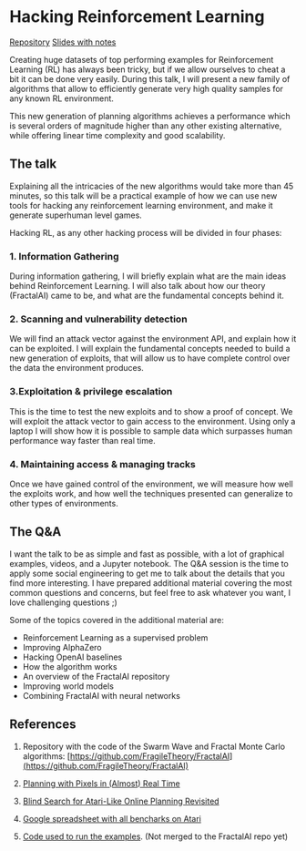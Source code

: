 # Hacking Reinforcement Learning

[Repository](https://github.com/Guillemdb/hacking-rl)
[Slides with notes](https://docs.google.com/presentation/d/1aquFoqMz8gYhua2zr-PCckL2-6-weQFfbZ4fRVywW2Y/edit?usp=sharing)


Creating huge datasets of top performing examples for Reinforcement Learning (RL) has always been tricky, but if we allow
ourselves to cheat a bit it can be done very easily. During this talk, I will present a new family of algorithms that allow to efficiently generate very high quality samples for any known RL environment.

This new generation of planning algorithms achieves a performance which is several orders of magnitude higher
than any other existing alternative, while offering linear time complexity and good scalability.

## The talk
Explaining all the intricacies of the new algorithms would take more than 45 minutes, so this talk will be a practical example
of how we can use new tools for hacking any reinforcement learning environment, and make it generate superhuman level games.

Hacking RL, as any other hacking process will be divided in four phases:


### 1. Information Gathering

During information gathering, I will briefly explain what are the main ideas behind Reinforcement Learning.
I will also talk about how our theory (FractalAI) came to be, and what are the fundamental concepts behind it.

### 2. Scanning and vulnerability detection

We will find an attack vector against the environment API, and explain how it can be exploited. I will explain
the fundamental concepts needed to build a new generation of exploits, that will allow us to have complete control over the data the environment produces.

### 3.Exploitation & privilege escalation

This is the time to test the new exploits and to show a proof of concept. We will exploit the attack vector to gain access
to the environment. Using only a laptop I will show how it is possible to sample data which surpasses human performance way faster than real time.

### 4. Maintaining access & managing tracks

Once we have gained control of the environment, we will measure how well the exploits work, and how well the techniques presented
can generalize to other types of environments.

## The Q&A

I want the talk to be as simple and fast as possible, with a lot of graphical examples, videos, and a Jupyter notebook.
The Q&A session is the time to apply some social engineering to get me to talk about the details that you find more interesting.
I have prepared additional material covering the most common questions and concerns, but feel free to ask whatever you want, I love challenging questions ;)

Some of the topics covered in the additional material are:

* Reinforcement Learning as a supervised problem
* Improving AlphaZero
* Hacking OpenAI baselines
* How the algorithm works
* An overview of the FractalAI repository
* Improving world models
* Combining FractalAI with neural networks

## References

1. Repository with the code of the Swarm Wave and Fractal Monte Carlo algorithms: [https://github.com/FragileTheory/FractalAI](https://github.com/FragileTheory/FractalAI)
2. [Planning with Pixels in (Almost) Real Time](https://arxiv.org/pdf/1801.03354.pdf)
3. [Blind Search for Atari-Like Online Planning Revisited](https://www.ijcai.org/Proceedings/16/Papers/460.pdf)
4. [Google spreadsheet with all bencharks on Atari](https://docs.google.com/spreadsheets/d/1JcNw2L0YL_I2iGZPJ0bNKJshlTaqMuEl5CP2W5zie6M/edit?usp=sharing)

5. [Code used to run the examples](https://github.com/Guillemdb/FractalAI/tree/learning). (Not merged to the FractalAI repo yet)